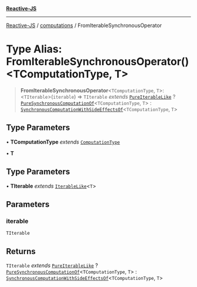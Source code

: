 [**Reactive-JS**](../../README.md)

***

[Reactive-JS](../../README.md) / [computations](../README.md) / FromIterableSynchronousOperator

# Type Alias: FromIterableSynchronousOperator()\<TComputationType, T\>

> **FromIterableSynchronousOperator**\<`TComputationType`, `T`\>: \<`TIterable`\>(`iterable`) => `TIterable` *extends* [`PureIterableLike`](../interfaces/PureIterableLike.md) ? [`PureSynchronousComputationOf`](PureSynchronousComputationOf.md)\<`TComputationType`, `T`\> : [`SynchronousComputationWithSideEffectsOf`](SynchronousComputationWithSideEffectsOf.md)\<`TComputationType`, `T`\>

## Type Parameters

• **TComputationType** *extends* [`ComputationType`](ComputationType.md)

• **T**

## Type Parameters

• **TIterable** *extends* [`IterableLike`](../interfaces/IterableLike.md)\<`T`\>

## Parameters

### iterable

`TIterable`

## Returns

`TIterable` *extends* [`PureIterableLike`](../interfaces/PureIterableLike.md) ? [`PureSynchronousComputationOf`](PureSynchronousComputationOf.md)\<`TComputationType`, `T`\> : [`SynchronousComputationWithSideEffectsOf`](SynchronousComputationWithSideEffectsOf.md)\<`TComputationType`, `T`\>
